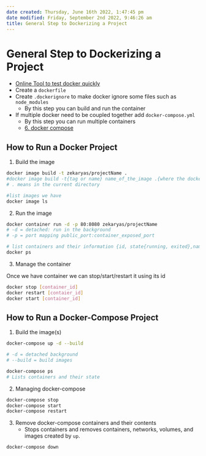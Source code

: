 ```yaml
---
date created: Thursday, June 16th 2022, 1:47:45 pm
date modified: Friday, September 2nd 2022, 9:46:26 am
title: General Step to Dockerizing a Project
---
```


# General Step to Dockerizing a Project

- [Online Tool to test docker quickly](https://labs.play-with-docker.com/)
- Create a `dockerfile`
- Create `.dockerignore` to make docker ignore some files such as `node_modules`
	- By this step you can build and run the container
- If multiple docker need to be coupled together add `docker-compose.yml`
	- By this step you can run multiple containers
	- [6. docker compose](Containerization/Docker/6.%20docker%20compose.md)

## How to Run a Docker Project

1. Build the image

```bash
docker image build -t zekaryas/projectName .
#docker image build -t{tag or name} name_of_the_image .{where the dockerfile is}
# . means in the current directory
```

```bash
#list images we have
docker image ls
```

2. Run the image

```bash
docker container run -d -p 80:8080 zekaryas/projectName
# -d = detached: run in the background
# -p = port mapping public_port:container_exposed_port
```

```bash
# list containers and their information {id, state{running, exited},name}
docker ps
```

3. Manage the container

Once we have container we can stop/start/restart it using its id

```bash
docker stop [container_id]
docker restart [contaier_id]
docker start [container_id]
```

## How to Run a Docker-Compose Project

1. Build the image(s)

```bash
docker-compose up -d --build

# -d = detached background
# --build = build images
```

```bash
docker-compose ps
# Lists containers and their state 
```

2. Managing docker-compose

```bash
docker-compose stop
docker-compose start
docker-compose restart
```

3. Remove docker-compose containers and their contents
	- Stops containers and removes containers, networks, volumes, and images created by `up`.

```bash
docker-compose down
```
